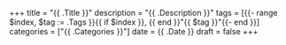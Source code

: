 +++
title = "{{ .Title }}"
description = "{{ .Description }}"
tags = [{{- range $index, $tag := .Tags }}{{ if $index }}, {{ end }}"{{ $tag }}"{{- end }}]
categories = ["{{ .Categories }}"]
date = {{ .Date }}
draft = false
+++
